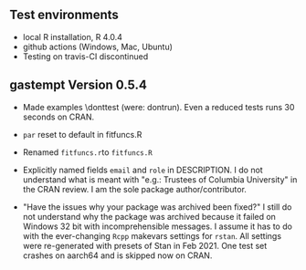 ## Test environments

-   local R installation, R 4.0.4
-   github actions (Windows, Mac, Ubuntu)
-   Testing on travis-CI discontinued

## gastempt Version 0.5.4

-   Made examples \donttest (were: dontrun). Even a reduced tests runs 30 seconds on CRAN.

-   `par` reset to default in fitfuncs.R

-   Renamed `fitfuncs.r`to `fitfuncs.R`

-   Explicitly named fields `email` and `role` in DESCRIPTION. I do not understand what is meant with "e.g.: Trustees of Columbia University" in the CRAN review. I am the sole package author/contributor.

-   "Have the issues why your package was archived been fixed?" I still do not understand why the package was archived because it failed on Windows 32 bit with incomprehensible messages. I assume it has to do with the ever-changing `Rcpp` makevars settings for `rstan`. All settings were re-generated with presets of Stan in Feb 2021. One test set crashes on aarch64 and is skipped now on CRAN.
